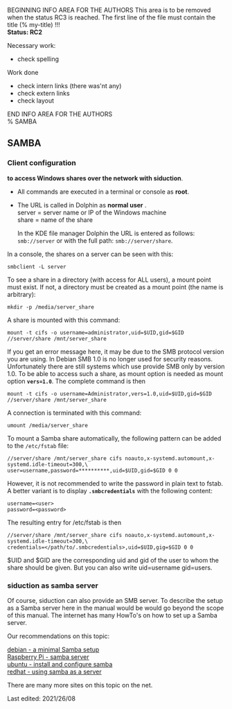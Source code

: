 BEGINNING   INFO AREA FOR THE AUTHORS
This area is to be removed when the status RC3 is reached. The first line of the file must contain the title (% my-title) !!!  
**Status: RC2**

Necessary work:

+ check spelling  

Work done

+ check intern links (there was'nt any)  
+ check extern links  
+ check layout  

END   INFO AREA FOR THE AUTHORS  
% SAMBA

## SAMBA

### Client configuration

**to access Windows shares over the network with siduction**.

+ All commands are executed in a terminal or console as **root**.

+ The URL is called in Dolphin as **normal user** .  
    server = server name or IP of the Windows machine  
    share = name of the share
    
    In the KDE file manager Dolphin the URL is entered as follows: `smb://server` or with the full path: `smb://server/share`. 

In a console, the shares on a server can be seen with this:

~~~
smbclient -L server
~~~

To see a share in a directory (with access for ALL users), a mount point must exist. 
If not, a directory must be created as a mount point (the name is arbitrary):

~~~
mkdir -p /media/server_share
~~~

A share is mounted with this command:

~~~
mount -t cifs -o username=administrator,uid=$UID,gid=$GID //server/share /mnt/server_share
~~~

If you get an error message here, it may be due to the SMB protocol version you are using.
In Debian SMB 1.0 is no longer used for security reasons. Unfortunately there are still systems which use 
provide SMB only by version 1.0. To be able to access such a share, as mount option
is needed as mount option **`vers=1.0`**. The complete command is then

~~~
mount -t cifs -o username=Administrator,vers=1.0,uid=$UID,gid=$GID //server/share /mnt/server_share
~~~

A connection is terminated with this command:

~~~
umount /media/server_share
~~~

To mount a Samba share automatically, the following pattern can be added to the `/etc/fstab` file:

~~~
//server/share /mnt/server_share cifs noauto,x-systemd.automount,x-systemd.idle-timeout=300,\
user=username,password=**********,uid=$UID,gid=$GID 0 0
~~~
However, it is not recommended to write the password in plain text to fstab.
A better variant is to display **`.smbcredentials`** with the following content:

~~~
username=<user>
password=<password>
~~~

The resulting entry for /etc/fstab is then

~~~
//server/share /mnt/server_share cifs noauto,x-systemd.automount,x-systemd.idle-timeout=300,\
credentials=</path/to/.smbcredentials>,uid=$UID,gig=$GID 0 0
~~~
$UID and $GID are the corresponding uid and gid of the user to whom the share should be given.
But you can also write uid=username gid=users.

### siduction as samba server

Of course, siduction can also provide an SMB server. To describe the setup as a Samba server here in the manual would be 
would go beyond the scope of this manual. The internet has many HowTo's on how to set up a
Samba server.

Our recommendations on this topic:

[debian - a minimal Samba setup](https://wiki.debian.org/Samba/ServerSimple)  
[Raspberry Pi - samba server](https://pimylifeup.com/raspberry-pi-samba/)  
[ubuntu - install and configure samba](https://ubuntu.com/tutorials/install-and-configure-samba#1-overview)  
[redhat - using samba as a server](https://access.redhat.com/documentation/en-us/red_hat_enterprise_linux/8/html/deploying_different_types_of_servers/assembly_using-samba-as-a-server_deploying-different-types-of-servers)

There are many more sites on this topic on the net.

<div id="rev">Last edited: 2021/26/08</div>
